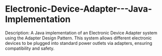 # Electronic-Device-Adapter---Java-Implementation
Description: A Java implementation of an Electronic Device Adapter system using the Adapter Design Pattern. This system allows different electronic devices to be plugged into standard power outlets via adapters, ensuring compatibility and safety.
